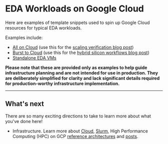 # EDA Workloads on Google Cloud

Here are examples of template snippets used to spin up Google Cloud resources
for typical EDA workloads.

Examples include:

- [All on Cloud](example-all-on-cloud.md) (use this for the
  [scaling verification blog post](https://cloud.google.com/blog/products/compute/scale-up-your-eda-flows-on-google-cloud))
- [Burst to Cloud](example-burst-to-cloud.md) (use this for the
  [hybrid silicon workflows blog post](https://cloud.google.com/blog/products/compute/faster-chip-design-with-hybrid-silicon-workflows))
- [Standalone EDA VMs](example-standalone-vm.md)

**Please note that these are provided only as examples to help guide
infrastructure planning and are not intended for use in production. They are
deliberately simplified for clarity and lack significant details required for
production-worthy infrastructure implementation.**

---

## What's next

There are so many exciting directions to take to learn more about what you've
done here!

- Infrastructure.  Learn more about
  [Cloud](https://cloud.google.com/),
  [Slurm](https://slurm.schedmd.com/overview.html),
  High Performance Computing (HPC) on GCP
  [reference architectures](https://cloud.google.com/solutions/hpc/) and 
  [posts](https://cloud.google.com/blog/topics/hpc).

